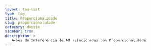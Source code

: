 ```yaml
---
layout: tag-list
type: tag
title: Proporcionalidade
slug: proporcionalidade
category: dossie
sidebar: true
description: >
   Ações de Inteferência de AM relacionadas com Proporcionalidade
---
```


